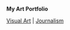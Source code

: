 <strong>My Art Portfolio</strong>
 
<a href="visual%20art/visualart.html">Visual Art</a> | <a href="journalism/journalism.html">Journalism</a>
  
